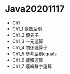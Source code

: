 # Java20201117
+ Ch1
 + Ch1_1 變數型別
 + Ch1_2 優先子
 + Ch1_3 一元運算
 + Ch1_4 關係運算子
 + Ch1_5 參考型別equals
 + Ch1_6 邏輯運算
 + Ch1_7 邏輯數字運算
